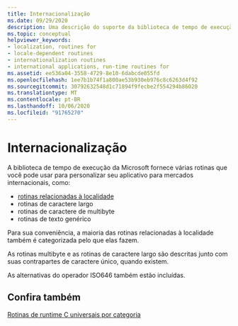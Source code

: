 ```yaml
---
title: Internacionalização
ms.date: 09/29/2020
description: Uma descrição do suporte da biblioteca de tempo de execução da Microsoft para escrever aplicativos para mercados internacionais.
ms.topic: conceptual
helpviewer_keywords:
- localization, routines for
- locale-dependent routines
- internationalization routines
- international applications, run-time routines for
ms.assetid: ee536a04-3558-4729-8e10-6dabcde055fd
ms.openlocfilehash: 1ee7b1b74f1a800ae53b930eb976c8c6263d4f92
ms.sourcegitcommit: 30792632548d1c71894f9fecbe2f554294b86020
ms.translationtype: MT
ms.contentlocale: pt-BR
ms.lasthandoff: 10/06/2020
ms.locfileid: "91765270"
---
```

# <a name="internationalization"></a>Internacionalização

A biblioteca de tempo de execução da Microsoft fornece várias rotinas que você pode usar para personalizar seu aplicativo para mercados internacionais, como:

- [rotinas relacionadas à localidade](../c-runtime-library/locale.md)
- rotinas de caractere largo
- rotinas de caractere de multibyte
- rotinas de texto genérico

Para sua conveniência, a maioria das rotinas relacionadas à localidade também é categorizada pelo que elas fazem.

As rotinas multibyte e as rotinas de caractere largo são descritas junto com suas contrapartes de caractere único, quando existem.

As alternativas do operador ISO646 também estão incluídas.

## <a name="see-also"></a>Confira também

[Rotinas de runtime C universais por categoria](../c-runtime-library/run-time-routines-by-category.md)
